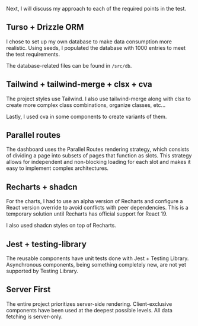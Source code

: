 Next, I will discuss my approach to each of the required points in the test.

## Turso + Drizzle ORM

I chose to set up my own database to make data consumption more realistic. Using seeds, I populated the database with 1000 entries to meet the test requirements.

The database-related files can be found in `/src/db`.

## Tailwind + tailwind-merge + clsx + cva

The project styles use Tailwind. I also use tailwind-merge along with clsx to create more complex class combinations, organize classes, etc...

Lastly, I used cva in some components to create variants of them.

## Parallel routes

The dashboard uses the Parallel Routes rendering strategy, which consists of dividing a page into subsets of pages that function as slots. This strategy allows for independent and non-blocking loading for each slot and makes it easy to implement complex architectures.

## Recharts + shadcn

For the charts, I had to use an alpha version of Recharts and configure a React version override to avoid conflicts with peer dependencies. This is a temporary solution until Recharts has official support for React 19.

I also used shadcn styles on top of Recharts.

## Jest + testing-library

The reusable components have unit tests done with Jest + Testing Library. Asynchronous components, being something completely new, are not yet supported by Testing Library.

## Server First

The entire project prioritizes server-side rendering. Client-exclusive components have been used at the deepest possible levels. All data fetching is server-only.